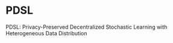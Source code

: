 # PDSL
PDSL: Privacy-Preserved Decentralized Stochastic Learning with Heterogeneous Data Distribution
